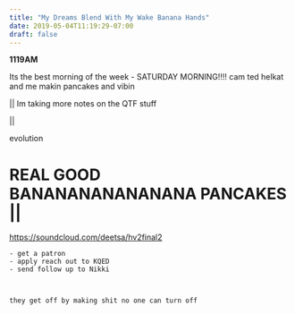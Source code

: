 ```yaml
---
title: "My Dreams Blend With My Wake Banana Hands"
date: 2019-05-04T11:19:29-07:00
draft: false
---
```



**1119AM**

Its the best morning of the week - SATURDAY MORNING!!!!
cam ted helkat and me makin pancakes and vibin

|| Im taking more notes on the QTF stuff

||

evolution


# REAL GOOD BANANANANANANANA PANCAKES ||

https://soundcloud.com/deetsa/hv2final2


    - get a patron
    - apply reach out to KQED
    - send follow up to Nikki



    they get off by making shit no one can turn off
